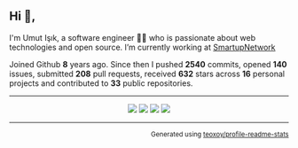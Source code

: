 ## Hi 👋, 
I'm Umut Işık, a software engineer 👨‍💻 who is passionate about web technologies and open source. I’m currently working at [SmartupNetwork](https://smartup.network/)

Joined Github **8** years ago. Since then I pushed **2540** commits, opened **140** issues, submitted **208** pull requests, received **632** stars across **16** personal projects and contributed to **33** public repositories.

<hr />
<p align="center">
    <a href="https://twitter.com/umutphp" alt="Twitter"><img src="https://raw.githubusercontent.com/umutphp/umutphp/master/twitter-fill.svg"></a>
    <a href="https://www.linkedin.com/in/isikumut/" alt="Linkedin"><img src="https://raw.githubusercontent.com/umutphp/umutphp/master/linkedin-fill.svg"></a>
    <a href="mailto:umutphp@gmail.com.com" alt="Contact me"><img src="https://raw.githubusercontent.com/umutphp/umutphp/master/mail-fill.svg"></a>
    <a href="https://umuts.info" alt="My site"><img src="https://raw.githubusercontent.com/umutphp/umutphp/master/external-link-line.svg"></a>
</p>
<hr />

<p align="right"><sub>Generated using <a href="https://github.com/marketplace/actions/profile-readme-stats">teoxoy/profile-readme-stats</a></sub></p>
